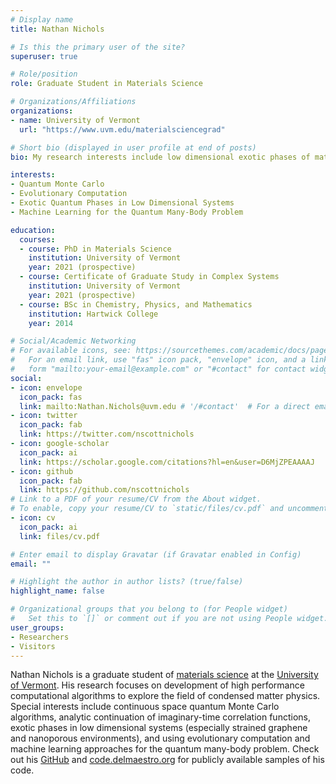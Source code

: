 ```yaml
---
# Display name
title: Nathan Nichols

# Is this the primary user of the site?
superuser: true

# Role/position
role: Graduate Student in Materials Science

# Organizations/Affiliations
organizations:
- name: University of Vermont
  url: "https://www.uvm.edu/materialsciencegrad"

# Short bio (displayed in user profile at end of posts)
bio: My research interests include low dimensional exotic phases of matter, quantum Monte Carlo algorithmic development, and machine learning for the quantum many-body problem.

interests:
- Quantum Monte Carlo
- Evolutionary Computation
- Exotic Quantum Phases in Low Dimensional Systems
- Machine Learning for the Quantum Many-Body Problem

education:
  courses:
  - course: PhD in Materials Science
    institution: University of Vermont
    year: 2021 (prospective)
  - course: Certificate of Graduate Study in Complex Systems
    institution: University of Vermont
    year: 2021 (prospective)    
  - course: BSc in Chemistry, Physics, and Mathematics
    institution: Hartwick College
    year: 2014

# Social/Academic Networking
# For available icons, see: https://sourcethemes.com/academic/docs/page-builder/#icons
#   For an email link, use "fas" icon pack, "envelope" icon, and a link in the
#   form "mailto:your-email@example.com" or "#contact" for contact widget.
social:
- icon: envelope
  icon_pack: fas
  link: mailto:Nathan.Nichols@uvm.edu # '/#contact'  # For a direct email link, use "mailto:test@example.org".
- icon: twitter
  icon_pack: fab
  link: https://twitter.com/nscottnichols
- icon: google-scholar
  icon_pack: ai
  link: https://scholar.google.com/citations?hl=en&user=D6MjZPEAAAAJ
- icon: github
  icon_pack: fab
  link: https://github.com/nscottnichols
# Link to a PDF of your resume/CV from the About widget.
# To enable, copy your resume/CV to `static/files/cv.pdf` and uncomment the lines below.
- icon: cv
  icon_pack: ai
  link: files/cv.pdf

# Enter email to display Gravatar (if Gravatar enabled in Config)
email: ""

# Highlight the author in author lists? (true/false)
highlight_name: false

# Organizational groups that you belong to (for People widget)
#   Set this to `[]` or comment out if you are not using People widget.
user_groups:
- Researchers
- Visitors
---
```


Nathan Nichols is a graduate student of [materials science](https://www.uvm.edu/materialsciencegrad)
at the [University of Vermont](https://www.uvm.edu/). His research focuses on
development of high performance computational algorithms to explore the field of condensed matter
physics. Special interests include continuous space quantum Monte Carlo algorithms,
analytic continuation of imaginary-time correlation functions, exotic phases in
low dimensional systems (especially strained graphene and nanoporous environments),
and using evolutionary computation and machine learning approaches for the quantum
many-body problem. Check out his [GitHub](https://github.com/nscottnichols) and
[code.delmaestro.org](https://code.delmaestro.org/) for publicly available samples
of his code.

